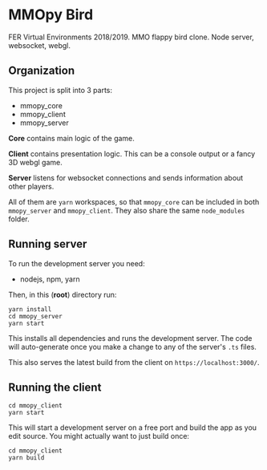 # MMOpy Bird
FER Virtual Environments 2018/2019. MMO flappy bird clone. Node server, websocket, webgl.

## Organization
This project is split into 3 parts:
- mmopy_core
- mmopy_client
- mmopy_server

**Core** contains main logic of the game.

**Client** contains presentation logic. This can be a console output or a fancy 3D webgl game.

**Server** listens for websocket connections and sends information about other players.

All of them are `yarn` workspaces, so that `mmopy_core` can be included in both `mmopy_server` and `mmopy_client`.
They also share the same `node_modules` folder.

## Running server
To run the development server you need: 
- nodejs, npm, yarn

Then, in this (**root**) directory run:
```
yarn install
cd mmopy_server
yarn start
```
This installs all dependencies and runs the development server. The code will auto-generate once you make a change to any of the server's `.ts` files.

This also serves the latest build from the client on `https://localhost:3000/`.

## Running the client

```
cd mmopy_client
yarn start
```

This will start a development server on a free port and build the app as you edit source.
You might actually want to just build once:

```
cd mmopy_client
yarn build
```